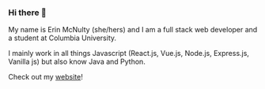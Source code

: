 ### Hi there 👋

My name is Erin McNulty (she/hers) and I am a full stack web developer and a student at Columbia University.

I mainly work in all things Javascript (React.js, Vue.js, Node.js, Express.js, Vanilla js) but also know Java and Python.

Check out my [website](http://erinmcnulty.tech)!
